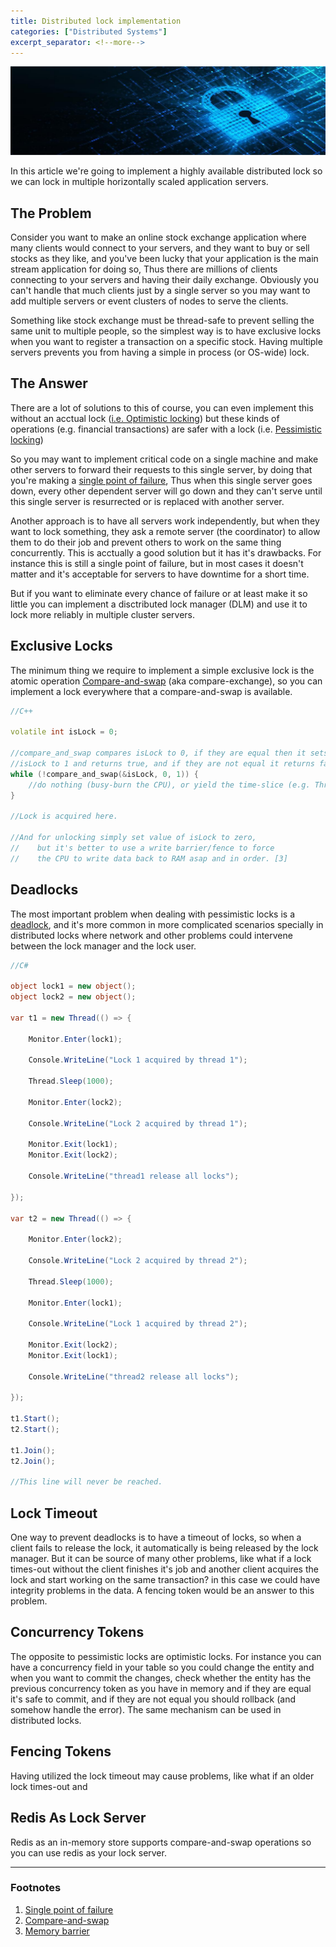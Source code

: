 ```yaml
---
title: Distributed lock implementation
categories: ["Distributed Systems"]
excerpt_separator: <!--more-->
---
```


![Cyber Lock Image](/assets/img/content/2020-08-07-distributed-lock/lock.jpg)

In this article we're going to implement a highly available distributed lock so we can lock in multiple horizontally scaled
application servers.
<!--more-->


## The Problem
Consider you want to make an online stock exchange application where many clients would connect to your servers,
and they want to buy or sell stocks as they like, and you've been lucky that your application is the main stream application
for doing so, Thus there are millions of clients connecting to your servers and having their daily exchange.
Obviously you can't handle that much clients just by a single server so you may want to add multiple servers or event clusters of nodes to serve the clients.

Something like stock exchange must be thread-safe to prevent selling the same unit to multiple people, so the simplest way is
to have exclusive locks when you want to register a transaction on a specific stock. Having multiple servers prevents you from having
a simple in process (or OS-wide) lock.

## The Answer
There are a lot of solutions to this of course, you can even implement this without an acctual lock ([i.e. Optimistic locking](https://en.wikipedia.org/wiki/Optimistic_concurrency_control)) but these kinds of operations (e.g. financial transactions) are safer with a lock (i.e. [Pessimistic locking](https://en.wikipedia.org/wiki/Lock_(computer_science)))

So you may want to implement critical code on a single machine and make other servers to forward
their requests to this single server, by doing that you're making a [single point of failure](https://en.wikipedia.org/wiki/Single_point_of_failure),
Thus when this single server goes down, every other dependent server will go down and
they can't serve until this single server is resurrected or is replaced with another server.

Another approach is to have all servers work independently, but when they want to lock something, they ask a remote server
(the coordinator) to allow them to do their job and prevent others to work on the same thing concurrently. This is acctually a
good solution but it has it's drawbacks. For instance this is still a single point of failure, but in most cases it doesn't matter
and it's acceptable for servers to have downtime for a short time.

But if you want to eliminate every chance of failure or at least make it so little you can implement a disctributed lock manager (DLM)
and use it to lock more reliably in multiple cluster servers.


## Exclusive Locks
The minimum thing we require to implement a simple exclusive lock is the atomic operation
[Compare-and-swap](https://en.wikipedia.org/wiki/Compare-and-swap) (aka compare-exchange), so you can implement a lock everywhere
that a compare-and-swap is available.

```c++
//C++

volatile int isLock = 0;

//compare_and_swap compares isLock to 0, if they are equal then it sets the
//isLock to 1 and returns true, and if they are not equal it returns false.
while (!compare_and_swap(&isLock, 0, 1)) {
    //do nothing (busy-burn the CPU), or yield the time-slice (e.g. Thread.Yield()).
}

//Lock is acquired here.

//And for unlocking simply set value of isLock to zero,
//    but it's better to use a write barrier/fence to force
//    the CPU to write data back to RAM asap and in order. [3]
```


## Deadlocks
The most important problem when dealing with pessimistic locks is a [deadlock](https://en.wikipedia.org/wiki/Deadlock), and it's more common
in more complicated scenarios specially in distributed locks where network and other problems could intervene between the lock manager and
the lock user. 

```csharp
//C#

object lock1 = new object();
object lock2 = new object();

var t1 = new Thread(() => {

    Monitor.Enter(lock1);

    Console.WriteLine("Lock 1 acquired by thread 1");

    Thread.Sleep(1000);

    Monitor.Enter(lock2);

    Console.WriteLine("Lock 2 acquired by thread 1");

    Monitor.Exit(lock1);
    Monitor.Exit(lock2);

    Console.WriteLine("thread1 release all locks");

});

var t2 = new Thread(() => {
    
    Monitor.Enter(lock2);

    Console.WriteLine("Lock 2 acquired by thread 2");

    Thread.Sleep(1000);

    Monitor.Enter(lock1);

    Console.WriteLine("Lock 1 acquired by thread 2");

    Monitor.Exit(lock2);
    Monitor.Exit(lock1);

    Console.WriteLine("thread2 release all locks");

});

t1.Start();
t2.Start();

t1.Join();
t2.Join();

//This line will never be reached.

```

## Lock Timeout
One way to prevent deadlocks is to have a timeout of locks, so when a client fails to release the lock, it automatically is being released by the lock manager.
But it can be source of many other problems, like what if a lock times-out without the client finishes it's job and another client acquires the lock
and start working on the same transaction? in this case we could have integrity problems in the data. A fencing token would be an answer to this problem.


## Concurrency Tokens
The opposite to pessimistic locks are optimistic locks. For instance you can have a concurrency field in your table so you could change the entity and
when you want to commit the changes, check whether the entity has the previous concurrency token as you have in memory and if they are equal it's
safe to commit, and if they are not equal you should rollback (and somehow handle the error). The same mechanism can be used in distributed locks.


## Fencing Tokens
Having utilized the lock timeout may cause problems, like what if an older lock times-out and 


## Redis As Lock Server
Redis as an in-memory store supports compare-and-swap operations so you can use redis
as your lock server.


---


### Footnotes
1. [Single point of failure](https://en.wikipedia.org/wiki/Single_point_of_failure)
2. [Compare-and-swap](https://en.wikipedia.org/wiki/Compare-and-swap)
3. [Memory barrier](https://en.wikipedia.org/wiki/Memory_barrier)
